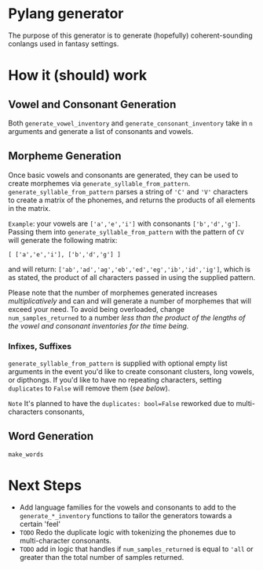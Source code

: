 # Pylang generator
The purpose of this generator is to generate (hopefully) coherent-sounding conlangs used in fantasy settings.

# How it (should) work
## Vowel and Consonant Generation
Both `generate_vowel_inventory` and `generate_consonant_inventory` take in `n` arguments and generate a list of consonants and vowels.

## Morpheme Generation
Once basic vowels and consonants are generated, they can be used to create morphemes via `generate_syllable_from_pattern`.
`generate_syllable_from_pattern` parses a string of `'C'` and `'V'` characters to create a matrix of the phonemes, and returns the products of all elements in the matrix.


`Example`: your vowels are `['a','e','i']` with consonants `['b','d','g']`.
Passing them into `generate_syllable_from_pattern` with the pattern of `CV` will generate the following matrix:
```
[ ['a','e','i'], ['b','d','g'] ]
```
and will return:
`['ab','ad','ag','eb','ed','eg','ib','id','ig']`, which is as stated, the product of all characters passed in using the supplied pattern.

Please note that the number of morphemes generated increases _multiplicatively_ and can and will generate a number of morphemes that will exceed your need.
To avoid being overloaded, change `num_samples_returned` to a number _less than the product of the lengths of the vowel and consonant inventories for the time being._

### Infixes, Suffixes
`generate_syllable_from_pattern` is supplied with optional empty list arguments in the event you'd like to create consonant clusters, long vowels, or dipthongs.
If you'd like to have no repeating characters, setting `duplicates` to `False` will remove them (_see below_).

`Note` It's planned to have the `duplicates: bool=False` reworked due to multi-characters consonants,

## Word Generation
`make_words` 


# Next Steps
- Add language families for the vowels and consonants to add to the `generate_*_inventory` functions to tailor the generators towards a certain 'feel'
- `TODO` Redo the duplicate logic with tokenizing the phonemes due to multi-character consonants.
- `TODO` add in logic that handles if `num_samples_returned` is equal to `'all` or greater than the total number of samples returned.
